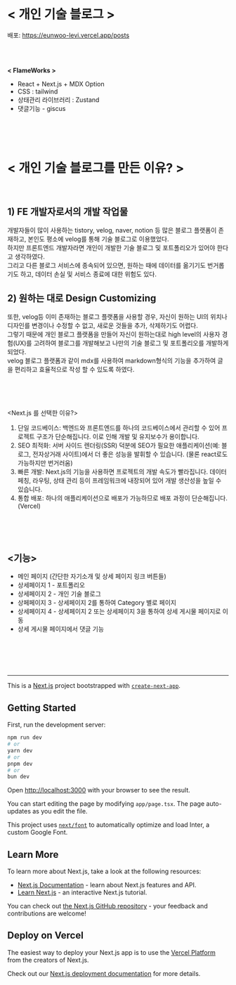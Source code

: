 # < 개인 기술 블로그 > 
배포:  https://eunwoo-levi.vercel.app/posts

<br/><br/>

**< FlameWorks >**
- React + Next.js + MDX Option
- CSS : tailwind
- 상태관리 라이브러리 : Zustand
- 댓글기능 - giscus



<br/><br/><br/>

# < 개인 기술 블로그를 만든 이유? > 

<br/>

## 1) FE 개발자로서의 개발 작업물
개발자들이 많이 사용하는 tistory, velog, naver, notion 등 많은 블로그 플랫폼이 존재하고, 본인도 평소에 velog를 통해 기술 블로그로 이용했었다. <br/>
하지만 프론트엔드 개발자라면 개인이 개발한 기술 블로그 및 포트폴리오가 있어야 한다고 생각하였다. <br/>
그리고 다른 블로그 서비스에 종속되어 있으면, 원하는 때에 데이터를 옮기기도 번거롭기도 하고, 데이터 손실 및 서비스 종료에 대한 위험도 있다.

## 2) 원하는 대로 Design Customizing
또한, velog등 이미 존재하는 블로그 플랫폼을 사용할 경우, 자신이 원하는 UI의 위치나 디자인를 변경이나 수정할 수 없고, 새로운 것들을 추가, 삭제하기도 어렵다. <br/>
그렇기 때문에 개인 블로그 플랫폼을 만들어 자신이 원하는대로 high level의 사용자 경험(UX)를 고려하여 블로그를 개발해보고 나만의 기술 블로그 및 포트폴리오를 개발하게 되었다.<br/>
velog 블로그 플랫폼과 같이 mdx를 사용하여 markdown형식의 기능을 추가하여 글을 편리하고 효율적으로 작성 할 수 있도록 하였다.


<br/><br/><br/>


<Next.js 를 선택한 이유?> <br/>
1) 단일 코드베이스: 백엔드와 프론트엔드를 하나의 코드베이스에서 관리할 수 있어 프로젝트 구조가 단순해집니다. 이로 인해 개발 및 유지보수가 용이합니다. <br/>
2) SEO 최적화: 서버 사이드 렌더링(SSR) 덕분에 SEO가 필요한 애플리케이션(예: 블로그, 전자상거래 사이트)에서 더 좋은 성능을 발휘할 수 있습니다. (물론 react로도 가능하지만 번거러움) <br/>
3) 빠른 개발: Next.js의 기능을 사용하면 프로젝트의 개발 속도가 빨라집니다. 데이터 페칭, 라우팅, 상태 관리 등이 프레임워크에 내장되어 있어 개발 생산성을 높일 수 있습니다. <br/>
4) 통합 배포: 하나의 애플리케이션으로 배포가 가능하므로 배포 과정이 단순해집니다. (Vercel) <br/>

<br/><br/><br/>

## <기능>
- 메인 페이지 (간단한 자기소개 및 상세 페이지 링크 버튼들)
- 상세페이지 1 - 포트폴리오
- 상세페이지 2 - 개인 기술 블로그
- 상페페이지 3 - 상세페이지 2를 통하여 Category 별로 페이지
- 상세페이지 4 - 상세페이지 2 또는 상세페이지 3을 통하여 상세 게시물 페이지로 이동
- 상세 게시물 페이지에서 댓글 기능


<br/>
<br/>
<br/>
<br/>

***

This is a [Next.js](https://nextjs.org/) project bootstrapped with [`create-next-app`](https://github.com/vercel/next.js/tree/canary/packages/create-next-app).

## Getting Started

First, run the development server:

```bash
npm run dev
# or
yarn dev
# or
pnpm dev
# or
bun dev
```

Open [http://localhost:3000](http://localhost:3000) with your browser to see the result.

You can start editing the page by modifying `app/page.tsx`. The page auto-updates as you edit the file.

This project uses [`next/font`](https://nextjs.org/docs/basic-features/font-optimization) to automatically optimize and load Inter, a custom Google Font.

## Learn More

To learn more about Next.js, take a look at the following resources:

- [Next.js Documentation](https://nextjs.org/docs) - learn about Next.js features and API.
- [Learn Next.js](https://nextjs.org/learn) - an interactive Next.js tutorial.

You can check out [the Next.js GitHub repository](https://github.com/vercel/next.js/) - your feedback and contributions are welcome!

## Deploy on Vercel

The easiest way to deploy your Next.js app is to use the [Vercel Platform](https://vercel.com/new?utm_medium=default-template&filter=next.js&utm_source=create-next-app&utm_campaign=create-next-app-readme) from the creators of Next.js.

Check out our [Next.js deployment documentation](https://nextjs.org/docs/deployment) for more details.
